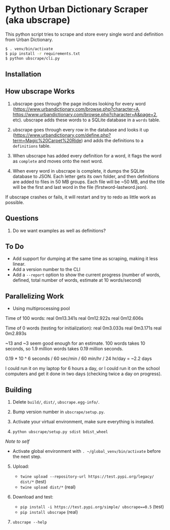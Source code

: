 # Python Urban Dictionary Scraper (aka ubscrape)

This python script tries to scrape and store every single word and definition from Urban Dictionary.

```bash
$ . venv/bin/activate
$ pip install -r requirements.txt
$ python ubscrape/cli.py
```

## Installation

## How ubscrape Works

1. ubscrape goes through the page indices looking for every word (https://www.urbandictionary.com/browse.php?character=A, https://www.urbandictionary.com/browse.php?character=A&page=2, etc). ubscrape adds these words to a SQLite database in a `words` table.

2. ubscrape goes through every row in the database and looks it up (https://www.urbandictionary.com/define.php?term=Magic%20Carpet%20Ride) and adds the definitions to a `definitions` table.

3. When ubscrape has added every definition for a word, it flags the word as `complete` and moves onto the next word.

4. When every word in ubscrape is complete, it dumps the SQLite database to JSON. Each letter gets its own folder, and then definitions are added to files in 50 MB groups. Each file will be ~50 MB, and the title will be the first and last word in the file (firstword-lastword.json).

If ubscrape crashes or fails, it will restart and try to redo as little work as possible.

## Questions

1. Do we want examples as well as definitions?

## To Do

- Add support for dumping at the same time as scraping, making it less linear.
- Add a version number to the CLI
- Add a `--report` option to show the current progress (number of words, defined, total number of words, estimate at 10 words/second)

## Parallelizing Work

- Using multiprocessing pool

Time of 100 words:
real 0m13.341s
real 0m12.922s
real 0m12.606s

Time of 0 words (testing for initialization):
real 0m3.033s
real 0m3.171s
real 0m2.893s

~13 and ~3 seem good enough for an estimate. 100 words takes 10 seconds, so 1.9 million words takes 0.19 million seconds.

0.19 \* 10 ^ 6 seconds / 60 sec/min / 60 min/hr / 24 hr/day = ~2.2 days

I could run it on my laptop for 6 hours a day, or I could run it on the school computers and get it done in two days (checking twice a day on progress).

## Building

1. Delete `build/`, `dist/`, `ubscrape.egg-info/`.

2. Bump version number in `ubscrape/setup.py`.

3. Activate your virtual environment, make sure everything is installed.

4. `python ubscrape/setup.py sdist bdist_wheel`

_Note to self_

- Activate global environment with `. ~/global_venv/bin/activate` before the next step.

5. Upload:

   - `twine upload --repository-url https://test.pypi.org/legacy/ dist/*` (test)
   - `twine upload dist/*` (real)

6. Download and test:

   - `pip install -i https://test.pypi.org/simple/ ubscrape==0.5` (test)
   - `pip install ubscrape` (real)

7. `ubscrape --help`
